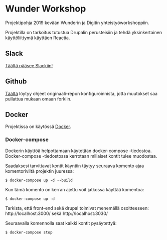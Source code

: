 # Wunder Workshop

Projektipohja 2019 kevään Wunderin ja Digitin yhteistyöworkshoppiin.

Projektilla on tarkoitus tutustua Drupalin perusteisiin ja tehdä yksinkertainen käyttöliittymä käyttäen Reactia.

## Slack

[Täältä pääsee Slackiin!](https://digitinkoodikerho.slack.com)

## Github

[Täältä](https://help.github.com/en/articles/syncing-a-fork) löytyy ohjeet originaali-repon konfiguroinnista, jotta muutokset saa pullattua mukaan omaan forkiin.

## Docker

Projektissa on käytössä [Docker](https://www.docker.com/).

### Docker-compose

Dockerin käyttöä helpottamaan käytetään docker-compose -tiedostoa. Docker-compose -tiedostossa kerrotaan millaiset kontit tulee muodostaa.

Saadaksesi tarvittavat kontit käyntiin täytyy seuraava komento ajaa komentoriviltä projektin juuressa:

```
$ docker-compose up -d --build
```

Kun tämä komento on kerran ajettu voit jatkossa käyttää komentoa: 

```
$ docker-compose up -d
```

Tarkista, että front-end sekä drupal toimivat menemällä osoitteeseen:
http://localhost:3000/ sekä http://localhost:3030/

Seuraavalla komennolla saat kaikki kontit pysäytettyä:

```
$ docker-compose stop
```
